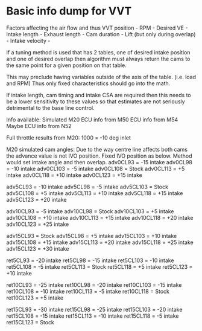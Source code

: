 # Basic info dump for VVT 

Factors affecting the air flow and thus VVT position - 
RPM - 
Desired VE - 
Intake length - 
Exhaust length - 
Cam duration - 
Lift (but only during overlap) - 
Intake velocity - 


If a tuning method is used that has 2 tables, one of desired intake position and one of desired overlap then 
algorithm must always return the cams to the same point for a given position on that table. 

This may preclude having variables outside of the axis of the table. (i.e. load and RPM)
Thus only fixed characteristics should go into the math. 

If intake length, cam timing and intake CSA are required then this needs to be a lower sensitivity to these values so that
estimates are not seriously detrimental to the base line control.

Info available: 
Simulated M20 
ECU info from M50 
ECU info from M54 
Maybe ECU info from N52

Full throttle results from M20:
1000 = -10 deg inlet 


M20 simulated cam angles: Due to the way centre line affects both cams the advance value is not IVO position. Fixed IVO position as below. Method would set intake angle and then overlap.
adv0CL93    = -15 intake
adv0CL98    = -10 intake 
adv0CL103   = -5 intake 
adv0CL108   = Stock
adv0CL113   = +5 intake 
adv0CL118   = +10 intake 
adv0CL123   = +15 intake 

adv5CL93    = -10 intake 
adv5CL98    = -5 intake 
adv5CL103   = Stock 
adv5CL108   = +5 intake 
adv5CL113   = +10 intake 
adv5CL118   = +15 intake 
adv5CL123   = +20 intake 

adv10CL93   = -5 intake 
adv10CL98   = Stock
adv10CL103  = +5 intake 
adv10CL108  = +10 intake 
adv10CL113  = +15 intake 
adv10CL118  = +20 intake 
adv10CL123  = +25 intake   

adv15CL93   = Stock
adv15CL98   = +5 intake 
adv15CL103  = +10 intake 
adv15CL108  = +15 intake 
adv15CL113  = +20 intake 
adv15CL118  = +25 intake
adv15CL123  = +30 intake 

ret5CL93    = -20 intake
ret5CL98    = -15 intake
ret5CL103   = -10 intake 
ret5CL108   = -5 intake 
ret5CL113   = Stock
ret5CL118   = +5 intake 
ret5CL123   = +10 intake 

ret10CL93   = -25 intake 
ret10CL98   = -20 intake
ret10CL103  = -15 intake
ret10CL108  = -10 intake 
ret10CL113  = -5 intake 
ret10CL118  = Stock
ret10CL123  = +5 intake 

ret15CL93   = -30 intake 
ret15CL98   = -25 intake 
ret15CL103  = -20 intake
ret15CL108  = -15 intake
ret15CL113  = -10 intake 
ret15CL118  = -5 intake 
ret15CL123  = Stock